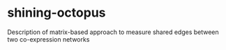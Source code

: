 # shining-octopus
Description of matrix-based approach to measure shared edges between two co-expression networks

